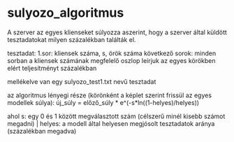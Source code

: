 # sulyozo_algoritmus
A szerver az egyes klienseket súlyozza aszerint, hogy a szerver által küldött tesztadatokat milyen százalékban találták el.



tesztadat:
1.sor: kliensek száma, s, örök száma
következő sorok: minden sorban a kliensek számának megfelelő oszlop leírjuk az egyes körökben elért teljesítményt százalékban

mellékelve van egy sulyozo_test1.txt nevű tesztadat

az algoritmus lényegi része (körönként a képlet szerint frissül az egyes modellek súlya):
  új_súly = előző_súly * e^(-s*ln((1-helyes)/helyes)) 

ahol
s: egy 0 és 1 között megválasztott szám (célszerű minél kisebb számot megadni) |
helyes: a modell által helyesen megjósolt tesztadatok aránya (százalékban megadva)

